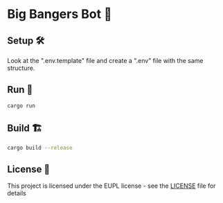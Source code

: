 # Big Bangers Bot 🤩

## Setup 🛠️

Look at the ".env.template" file and create a ".env" file with the same structure. 

## Run 🏃

```bash
cargo run
```

## Build 🏗️

```bash
cargo build --release
```

## License 📜

This project is licensed under the EUPL license - see the [LICENSE](LICENSE) file for details